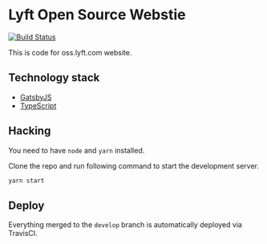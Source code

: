 # Lyft Open Source Webstie

[![Build Status](https://travis-ci.org/lyft/lyft.github.io.svg?branch=develop)](https://travis-ci.org/lyft/lyft.github.io)

This is code for oss.lyft.com website.

## Technology stack

* [GatsbyJS](https://www.gatsbyjs.org/)
* [TypeScript](http://www.typescriptlang.org/)

## Hacking

You need to have `node` and `yarn` installed.

Clone the repo and run following command to start the development server.

```sh
yarn start
```

## Deploy

Everything merged to the `develop` branch is automatically deployed via TravisCI.
